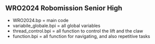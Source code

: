 ## WRO2024 Robomission Senior High

- WRO2024.bp = main code
- variabile_globale.bpi = all global variables
- thread_control.bpi = all function to control the lift and the claw
- function.bpi = all function for navigating, and also repetitive tasks
